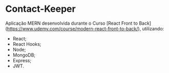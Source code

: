# Contact-Keeper
Aplicação MERN desenvolvida durante o Curso [React Front to Back] (https://www.udemy.com/course/modern-react-front-to-back/), utilizando:
- React;
- React Hooks;
- Node;
- MongoDB;
- Express;
- JWT.
